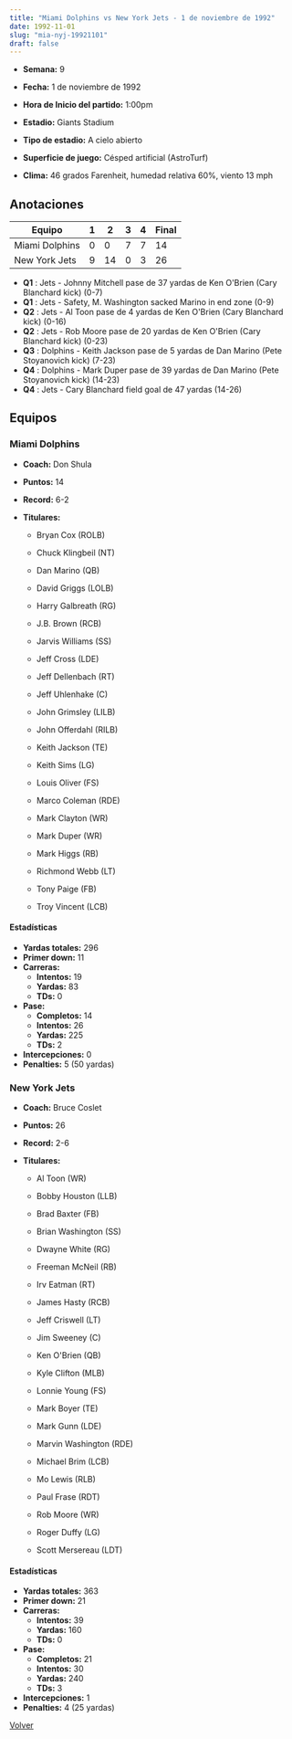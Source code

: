 ```yaml
---
title: "Miami Dolphins vs New York Jets - 1 de noviembre de 1992"
date: 1992-11-01
slug: "mia-nyj-19921101"
draft: false
---
```


* **Semana:** 9
* **Fecha:** 1 de noviembre de 1992

* **Hora de Inicio del partido:** 1:00pm
* **Estadio:** Giants Stadium
* **Tipo de estadio:** A cielo abierto
* **Superficie de juego:** Césped artificial (AstroTurf)
* **Clima:** 46 grados Farenheit, humedad relativa 60%, viento 13 mph





## Anotaciones
| Equipo | 1 | 2 | 3 | 4 | Final |
|--------|---|---|---|---|-------|
| Miami Dolphins  | 0 | 0 | 7 | 7  | 14 |
| New York Jets  | 9 | 14 | 0 | 3  | 26 |
* **Q1** : Jets - Johnny Mitchell pase de 37 yardas de Ken O'Brien (Cary Blanchard kick) (0-7)
* **Q1** : Jets - Safety, M. Washington sacked Marino in end zone (0-9)
* **Q2** : Jets - Al Toon pase de 4 yardas de Ken O'Brien (Cary Blanchard kick) (0-16)
* **Q2** : Jets - Rob Moore pase de 20 yardas de Ken O'Brien (Cary Blanchard kick) (0-23)
* **Q3** : Dolphins - Keith Jackson pase de 5 yardas de Dan Marino (Pete Stoyanovich kick) (7-23)
* **Q4** : Dolphins - Mark Duper pase de 39 yardas de Dan Marino (Pete Stoyanovich kick) (14-23)
* **Q4** : Jets - Cary Blanchard field goal de 47 yardas (14-26)


## Equipos


### Miami Dolphins
* **Coach:** Don Shula
* **Puntos:** 14
* **Record:** 6-2
* **Titulares:** 

  * Bryan Cox (ROLB) 

  * Chuck Klingbeil (NT) 

  * Dan Marino (QB) 

  * David Griggs (LOLB) 

  * Harry Galbreath (RG) 

  * J.B. Brown (RCB) 

  * Jarvis Williams (SS) 

  * Jeff Cross (LDE) 

  * Jeff Dellenbach (RT) 

  * Jeff Uhlenhake (C) 

  * John Grimsley (LILB) 

  * John Offerdahl (RILB) 

  * Keith Jackson (TE) 

  * Keith Sims (LG) 

  * Louis Oliver (FS) 

  * Marco Coleman (RDE) 

  * Mark Clayton (WR) 

  * Mark Duper (WR) 

  * Mark Higgs (RB) 

  * Richmond Webb (LT) 

  * Tony Paige (FB) 

  * Troy Vincent (LCB) 

#### Estadísticas
* **Yardas totales:** 296
* **Primer down:** 11
* **Carreras:**
  * **Intentos:** 19
  * **Yardas:** 83
  * **TDs:** 0
* **Pase:**
  * **Completos:** 14
  * **Intentos:** 26
  * **Yardas:** 225
  * **TDs:** 2
* **Intercepciones:** 0
* **Penalties:** 5 (50 yardas)

### New York Jets
* **Coach:** Bruce Coslet
* **Puntos:** 26
* **Record:** 2-6
* **Titulares:** 

  * Al Toon (WR) 

  * Bobby Houston (LLB) 

  * Brad Baxter (FB) 

  * Brian Washington (SS) 

  * Dwayne White (RG) 

  * Freeman McNeil (RB) 

  * Irv Eatman (RT) 

  * James Hasty (RCB) 

  * Jeff Criswell (LT) 

  * Jim Sweeney (C) 

  * Ken O'Brien (QB) 

  * Kyle Clifton (MLB) 

  * Lonnie Young (FS) 

  * Mark Boyer (TE) 

  * Mark Gunn (LDE) 

  * Marvin Washington (RDE) 

  * Michael Brim (LCB) 

  * Mo Lewis (RLB) 

  * Paul Frase (RDT) 

  * Rob Moore (WR) 

  * Roger Duffy (LG) 

  * Scott Mersereau (LDT) 

#### Estadísticas
* **Yardas totales:** 363
* **Primer down:** 21
* **Carreras:**
  * **Intentos:** 39
  * **Yardas:** 160
  * **TDs:** 0
* **Pase:**
  * **Completos:** 21
  * **Intentos:** 30
  * **Yardas:** 240
  * **TDs:** 3
* **Intercepciones:** 1
* **Penalties:** 4 (25 yardas)


[Volver](/historia/1992)
